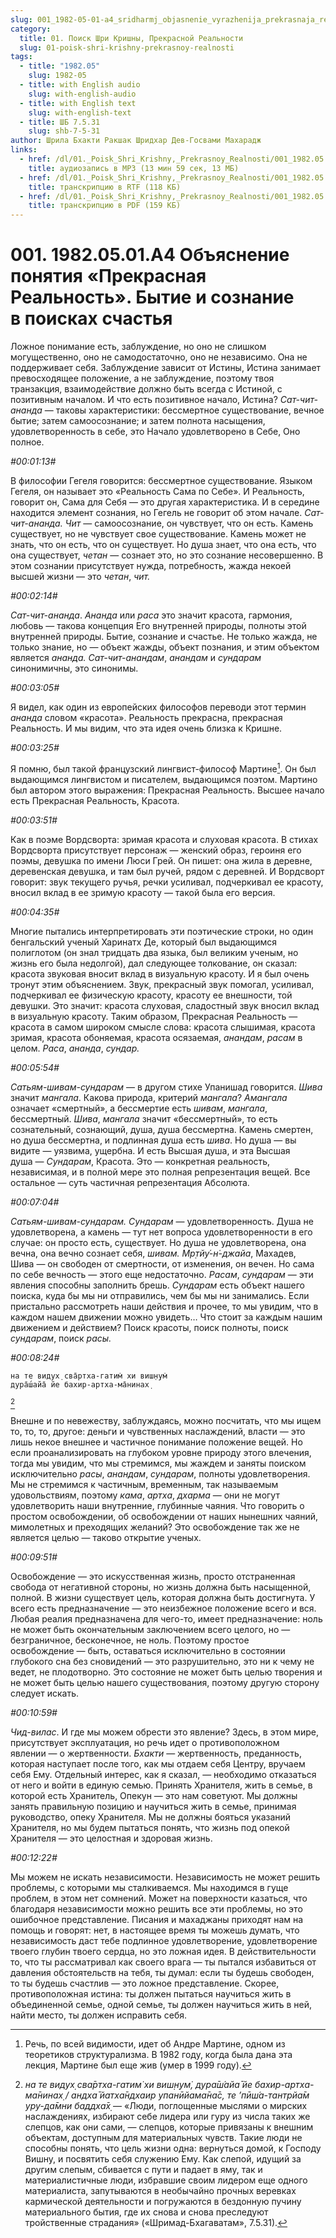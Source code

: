 ```yaml
---
slug: 001_1982-05-01-a4_sridharmj_objasnenie_vyrazhenija_prekrasnaja_realnost_bytie_i_soznanie_v_poiske_krasoty
category:
  title: 01. Поиск Шри Кришны, Прекрасной Реальности
  slug: 01-poisk-shri-krishny-prekrasnoy-realnosti
tags:
  - title: "1982.05"
    slug: 1982-05
  - title: with English audio
    slug: with-english-audio
  - title: with English text
    slug: with-english-text
  - title: ШБ 7.5.31
    slug: shb-7-5-31
author: Шрила Бхакти Ракшак Шридхар Дев-Госвами Махарадж
links:
  - href: /dl/01._Poisk_Shri_Krishny,_Prekrasnoy_Realnosti/001_1982.05.01.A4_SridharMj_Objasnenie_vyrazhenija_Prekrasnaja_Realnost_Bytie_i_soznanie_v_poiske_Krasoty.mp3
    title: аудиозапись в MP3 (13 мин 59 сек, 13 МБ)
  - href: /dl/01._Poisk_Shri_Krishny,_Prekrasnoy_Realnosti/001_1982.05.01.A4_SridharMj_Objasnenie_vyrazhenija_Prekrasnaja_Realnost_Bytie_i_soznanie_v_poiske_Krasoty.rtf
    title: транскрипцию в RTF (118 КБ)
  - href: /dl/01._Poisk_Shri_Krishny,_Prekrasnoy_Realnosti/001_1982.05.01.A4_SridharMj_Objasnenie_vyrazhenija_Prekrasnaja_Realnost_Bytie_i_soznanie_v_poiske_Krasoty.pdf
    title: транскрипцию в PDF (159 КБ)
---
```


# 001. 1982.05.01.A4 Объяснение понятия «Прекрасная Реальность». Бытие и сознание в поисках счастья

Ложное понимание есть, заблуждение, но оно не слишком могущественно, оно не самодостаточно, оно не независимо. Она не поддерживает себя. Заблуждение зависит от Истины, Истина занимает превосходящее положение, а не заблуждение, поэтому твоя транзакция, взаимодействие должно быть всегда с Истиной, с позитивным началом. И что есть позитивное начало, Истина? *Сат-чит-ананда* — таковы характеристики: бессмертное существование, вечное бытие; затем самоосознание; и затем полнота насыщения, удовлетворенность в себе, это Начало удовлетворено в Себе, Оно полное.

*#00:01:13#*

В философии Гегеля говорится: бессмертное существование. Языком Гегеля, он называет это «Реальность Сама по Себе». И Реальность, говорит он, Сама для Себя — это другая характеристика. И в середине находится элемент сознания, но Гегель не говорит об этом начале. *Сат-чит-ананда. Чит* — самоосознание, он чувствует, что он есть. Камень существует, но не чувствует свое существование. Камень может не знать, что он есть, что он существует. Но душа знает, что она есть, что она существует, *четан* — сознает это, но это сознание несовершенно. В этом сознании присутствует нужда, потребность, жажда некоей высшей жизни — это *четан*, *чит.*

*#00:02:14#*

*Сат-чит-ананда*. *Ананда* или *раса* это значит красота, гармония, любовь — такова концепция Его внутренней природы, полноты этой внутренней природы. Бытие, сознание и счастье. Не только жажда, не только знание, но — объект жажды, объект познания, и этим объектом является *ананда. Сат-чит-анандам*, *анандам* и *сундарам* синонимичны, это синонимы.

*#00:03:05#*

Я видел, как один из европейских философов переводи этот термин *ананда* словом «красота». Реальность прекрасна, прекрасная Реальность. И мы видим, что эта идея очень близка к Кришне.

*#00:03:25#*

Я помню, был такой французский лингвист-философ Мартине[^ftnref1]. Он был выдающимся лингвистом и писателем, выдающимся поэтом. Мартино был автором этого выражения: Прекрасная Реальность. Высшее начало есть Прекрасная Реальность, Красота.

*#00:03:51#*

Как в поэме Вордсворта: зримая красота и слуховая красота. В стихах Вордсворта присутствует персонаж — женский образ, героиня его поэмы, девушка по имени Люси Грей. Он пишет: она жила в деревне, деревенская девушка, и там был ручей, рядом с деревней. И Вордсворт говорит: звук текущего ручья, речки усиливал, подчеркивал ее красоту, вносил вклад в ее зримую красоту — такой была его версия.

*#00:04:35#*

Многие пытались интерпретировать эти поэтические строки, но один бенгальский ученый Харинатх Де, который был выдающимся полиглотом (он знал тридцать два языка, был великим ученым, но жизнь его была недолгой), дал следующее толкование, он сказал: красота звуковая вносит вклад в визуальную красоту. И я был очень тронут этим объяснением. Звук, прекрасный звук помогал, усиливал, подчеркивал ее физическую красоту, красоту ее внешности, той девушки. Это значит: красота слуховая, сладостный звук вносил вклад в визуальную красоту. Таким образом, Прекрасная Реальность — красота в самом широком смысле слова: красота слышимая, красота зримая, красота обоняемая, красота осязаемая, *анандам*, *расам* в целом. *Раса*, *ананда*, *сундар.*

*#00:05:54#*

*Сатьям-шивам-сундарам* — в другом стихе Упанишад говорится. *Шива* значит *мангала*. Какова природа, критерий *мангала*? *Амангала* означает «смертный», а бессмертие есть *шивам*, *мангала*, бессмертный. *Шива*, *мангала* значит «бессмертный», то есть сознательный, сознающий, душа, душа бессмертна. Камень смертен, но душа бессмертна, и подлинная душа есть *шива*. Но душа — вы видите — уязвима, ущербна. И есть Высшая душа, и эта Высшая душа — *Сундарам*, Красота. Это — конкретная реальность, независимая, и в полной мере это полная репрезентация вещей. Все остальное — суть частичная репрезентация Абсолюта.

*#00:07:04#*

*Сатьям-шивам-сундарам. Сундарам* — удовлетворенность. Душа не удовлетворена, а камень — тут нет вопроса удовлетворенности в его случае: он просто есть, существует. Но душа не удовлетворена, она вечна, она вечно сознает себя, *шивам. Мр̣тйу́-н̇-джайа*, Махадев, Шива — он свободен от смертности, от изменения, он вечен. Но сама по себе вечность — этого еще недостаточно. *Расам*, *сундарам* — эти явления способны заполнить брешь. *Сундарам* есть объект нашего поиска, куда бы мы ни отправились, чем бы мы ни занимались. Если пристально рассмотреть наши действия и прочее, то мы увидим, что в каждом нашем движении можно увидеть… Что стоит за каждым нашим движением и действием? Поиск красоты, поиск полноты, поиск *сундарам*, поиск *расы.*

*#00:08:24#*

    на те видух̣ сва̄ртха-гатим̇ хи виш̣н̣ум̇
    дура̄ш́айа̄ йе бахир-артха-ма̄нинах̣
[^ftnref2]

Внешне и по невежеству, заблуждаясь, можно посчитать, что мы ищем то, то, то, другое: деньги и чувственных наслаждений, власти — это лишь некое внешнее и частичное понимание положение вещей. Но если проанализировать на глубоком уровне природу этого влечения, тогда мы увидим, что мы стремимся, мы жаждем и заняты поиском исключительно *расы*, *анандам*, *сундарам*, полноты удовлетворения. Мы не стремимся к частичным, временным, так называемым удовольствиям, поэтому *кама*, *артха*, *дхарма* — они не могут удовлетворить наши внутренние, глубинные чаяния. Что говорить о простом освобождении, об освобождении от наших нынешних чаяний, мимолетных и преходящих желаний? Это освобождение так же не является целью — таково открытие ученых.

*#00:09:51#*

Освобождение — это искусственная жизнь, просто отстраненная свобода от негативной стороны, но жизнь должна быть насыщенной, полной. В жизни существует цель, которая должна быть достигнута. У всего есть предназначение — это неизбежное положение всего и вся. Любая реалия предназначена для чего-то, имеет предназначение: ноль не может быть окончательным заключением всего целого, но — безграничное, бесконечное, не ноль. Поэтому простое освобождение — быть, оставаться исключительно в состоянии глубокого сна без сновидений — это разрушительно, это ни к чему не ведет, не плодотворно. Это состояние не может быть целью творения и не может быть целью нашего существования, поэтому другую сторону следует искать.

*#00:10:59#*

*Чид-вилас*. И где мы можем обрести это явление? Здесь, в этом мире, присутствует эксплуатация, но речь идет о противоположном явлении — о жертвенности. *Бхакти* — жертвенность, преданность, которая наступает после того, как мы отдаем себя Центру, вручаем себя Ему. Отдельный интерес, как я сказал, — необходимо отказаться от него и войти в единую семью. Принять Хранителя, жить в семье, в которой есть Хранитель, Опекун — это нам советуют. Мы должны занять правильную позицию и научиться жить в семье, принимая руководство, опеку Хранителя. Мы не должны бояться указаний Хранителя, но мы будем пытаться понять, что жизнь под опекой Хранителя — это целостная и здоровая жизнь.

*#00:12:22#*

Мы можем не искать независимости. Независимость не может решить проблемы, с которыми мы сталкиваемся. Мы находимся в гуще проблем, в этом нет сомнений. Может на поверхности казаться, что благодаря независимости можно решить все эти проблемы, но это ошибочное представление. Писания и махаджаны приходят нам на помощь и говорят: нет, в настоящее время ты можешь думать, что независимость даст тебе подлинное удовлетворение, удовлетворение твоего глубин твоего сердца, но это ложная идея. В действительности то, что ты рассматривал как своего врага — ты пытался избавиться от давления обстоятельств на тебя, ты думал: если ты будешь свободен, то ты будешь счастлив — это ложное представление. Скорее, противоположная истина: ты должен пытаться научиться жить в объединенной семье, одной семье, ты должен научиться жить в ней, найти место, ты должен исправить себя.



[^ftnref1]: Речь, по всей видимости, идет об Андре Мартине, одном из теоретиков структурализма. В 1982 году, когда была дана эта лекция, Мартине был еще жив (умер в 1999 году).

[^ftnref2]: *на те видух̣ сва̄ртха-гатим̇ хи виш̣н̣ум̇, дура̄ш́айа̄ йе бахир-артха-ма̄нинах̣ / андха̄ йатха̄ндхаир упанӣйама̄на̄с, те ’пӣш́а-тантрйа̄м уру-да̄мни баддха̄х̣* — «Люди, поглощенные мыслями о мирских наслаждениях, избирают себе лидера или гуру из числа таких же слепцов, как они сами, — слепцов, которые привязаны к внешним объектам, доступным для материальных чувств. Такие люди не способны понять, что цель жизни одна: вернуться домой, к Господу Вишну, и посвятить себя служению Ему. Как слепой, идущий за другим слепым, сбивается с пути и падает в яму, так и материалистичные люди, избравшие своим лидером еще одного материалиста, запутываются в необычайно прочных веревках кармической деятельности и погружаются в бездонную пучину материального бытия, где их снова и снова преследуют тройственные страдания» («Шримад-Бхагаватам», 7.5.31).

